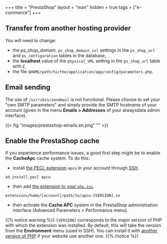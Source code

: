 +++
title = "PrestaShop"
layout = "man"
hidden = true
tags = ["e-commerce"]
+++

## Transfer from another hosting provider

You will need to change:

- the *ps_shop_domain*, `ps_shop_domain_ssl` settings in the `ps_shop_url` and `ps_configuration` tables in the database,
- the **localhost** value of the `physical_URL` setting in the `ps_shop_url` table with **/**,
- the file `$HOME/path/to/the/application/app/config/parameters.php`.

## Email sending

The use of `/usr/sbin/sendmail` is not functional. Please choose to set your "own SMTP parameters" and simply provide the SMTP hostname of your account (given in the menu **Emails > Addresses** of your alwaysdata admin interface).

{{< fig "images/prestashop-emails.en.png" "" >}}

## Enable the PrestaShop cache
If you experience performance issues, a good first step might be to enable the **CacheApc** cache system. To do this:

- install [the PECL extension](languages/php/extensions#from-peclhttpspeclphpnet) `apcu` in your account through [SSH](remote-access/ssh).

```
ad_install_pecl apcu
```
- then add [the extension to your `php.ini`](languages/php/configuration#parameters-phpini).

```
extension=/home/[account]/path/to/apcu-[VERSION].so
```

- then activate the **Cache APC** system in the PrestaShop administration interface (Advanced Parameters > Performance menu).

{{% notice warning %}}
`[VERSION]` corresponds to the major version of PHP with which the extension was installed. By default, this will take the version from the **Environment** menu (used in SSH). You can install it with [another version of PHP](languages/php/troubleshooting#use-several-versions-in-ssh) if your website use another one.
{{% /notice %}}
